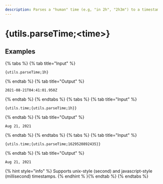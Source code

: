 ```yaml
---
description: Parses a "human" time (e.g, "in 2h", "2h3m") to a timestamp compatible with {utils.time}. This essentially just throws the mute/reminder parser at it.
---
```

# {utils.parseTime;&lt;time>}
## Examples
{% tabs %}
{% tab title="Input" %}
```text
{utils.parseTime;1h}
```
{% endtab %}
{% tab title="Output" %}
```text
2021-08-21T04:41:01.950Z
```
{% endtab %}
{% endtabs %}
{% tabs %}
{% tab title="Input" %}
```text
{utils.time;{utils.parseTime;1h}}
```
{% endtab %}
{% tab title="Output" %}
```text
Aug 21, 2021
```
{% endtab %}
{% endtabs %}
{% tabs %}
{% tab title="Input" %}
```text
{utils.time;{utils.parseTime;1629520892435}}
```
{% endtab %}
{% tab title="Output" %}
```text
Aug 21, 2021
```
{% hint style="info" %}
Supports unix-style (second) and javascript-style (millisecond) timestamps.
{% endhint % }{% endtab %}
{% endtabs %}